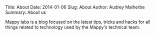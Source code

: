 Title: About
Date: 2014-01-06
Slug: About
Author: Audrey Malherbe
Summary: About us


Mappy labs is a blog focused on the latest tips, tricks and hacks for all things related to technology used by the Mappy's technical team. 
